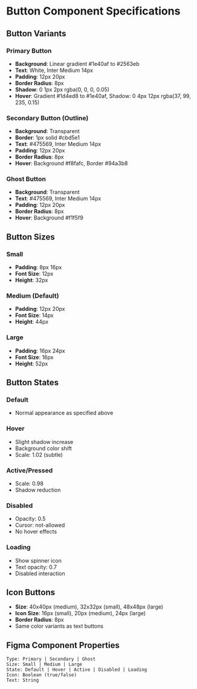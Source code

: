 # Button Component Specifications

## Button Variants

### Primary Button
- **Background**: Linear gradient #1e40af to #2563eb
- **Text**: White, Inter Medium 14px
- **Padding**: 12px 20px
- **Border Radius**: 8px
- **Shadow**: 0 1px 2px rgba(0, 0, 0, 0.05)
- **Hover**: Gradient #1d4ed8 to #1e40af, Shadow: 0 4px 12px rgba(37, 99, 235, 0.15)

### Secondary Button (Outline)
- **Background**: Transparent
- **Border**: 1px solid #cbd5e1
- **Text**: #475569, Inter Medium 14px
- **Padding**: 12px 20px
- **Border Radius**: 8px
- **Hover**: Background #f8fafc, Border #94a3b8

### Ghost Button
- **Background**: Transparent
- **Text**: #475569, Inter Medium 14px
- **Padding**: 12px 20px
- **Border Radius**: 8px
- **Hover**: Background #f1f5f9

## Button Sizes

### Small
- **Padding**: 8px 16px
- **Font Size**: 12px
- **Height**: 32px

### Medium (Default)
- **Padding**: 12px 20px
- **Font Size**: 14px
- **Height**: 44px

### Large
- **Padding**: 16px 24px
- **Font Size**: 16px
- **Height**: 52px

## Button States

### Default
- Normal appearance as specified above

### Hover
- Slight shadow increase
- Background color shift
- Scale: 1.02 (subtle)

### Active/Pressed
- Scale: 0.98
- Shadow reduction

### Disabled
- Opacity: 0.5
- Cursor: not-allowed
- No hover effects

### Loading
- Show spinner icon
- Text opacity: 0.7
- Disabled interaction

## Icon Buttons
- **Size**: 40x40px (medium), 32x32px (small), 48x48px (large)
- **Icon Size**: 16px (small), 20px (medium), 24px (large)
- **Border Radius**: 8px
- Same color variants as text buttons

## Figma Component Properties
```
Type: Primary | Secondary | Ghost
Size: Small | Medium | Large
State: Default | Hover | Active | Disabled | Loading
Icon: Boolean (true/false)
Text: String
```